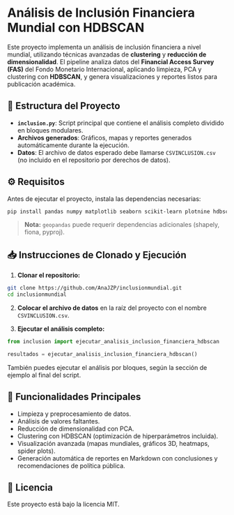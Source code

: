 # Análisis de Inclusión Financiera Mundial con HDBSCAN

Este proyecto implementa un análisis de inclusión financiera a nivel mundial, utilizando técnicas avanzadas de **clustering** y **reducción de dimensionalidad**. El pipeline analiza datos del **Financial Access Survey (FAS)** del Fondo Monetario Internacional, aplicando limpieza, PCA y clustering con **HDBSCAN**, y genera visualizaciones y reportes listos para publicación académica.

## 📂 Estructura del Proyecto

- **`inclusion.py`**: Script principal que contiene el análisis completo dividido en bloques modulares.
- **Archivos generados**: Gráficos, mapas y reportes generados automáticamente durante la ejecución.
- **Datos**: El archivo de datos esperado debe llamarse `CSVINCLUSION.csv` (no incluido en el repositorio por derechos de datos).

## ⚙️ Requisitos

Antes de ejecutar el proyecto, instala las dependencias necesarias:

```bash
pip install pandas numpy matplotlib seaborn scikit-learn plotnine hdbscan geopandas
```

> **Nota:** `geopandas` puede requerir dependencias adicionales (shapely, fiona, pyproj).

## 📥 Instrucciones de Clonado y Ejecución

1. **Clonar el repositorio:**

```bash
git clone https://github.com/AnaJZP/inclusionmundial.git
cd inclusionmundial
```

2. **Colocar el archivo de datos** en la raíz del proyecto con el nombre `CSVINCLUSION.csv`.

3. **Ejecutar el análisis completo:**

```python
from inclusion import ejecutar_analisis_inclusion_financiera_hdbscan

resultados = ejecutar_analisis_inclusion_financiera_hdbscan()
```

También puedes ejecutar el análisis por bloques, según la sección de ejemplo al final del script.

## 📝 Funcionalidades Principales

- Limpieza y preprocesamiento de datos.
- Análisis de valores faltantes.
- Reducción de dimensionalidad con PCA.
- Clustering con HDBSCAN (optimización de hiperparámetros incluida).
- Visualización avanzada (mapas mundiales, gráficos 3D, heatmaps, spider plots).
- Generación automática de reportes en Markdown con conclusiones y recomendaciones de política pública.

## 📄 Licencia

Este proyecto está bajo la licencia MIT.
